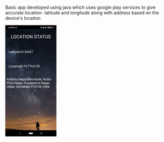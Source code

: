 Basic app developed using java which uses google play services to give accurate location- latitude and longitude along with address based on the device's location




![](screenshot.jpg)

